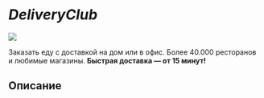 # _DeliveryClub_

<img src="http://toplogos.ru/images/logo-delivery-club.png" align="center"> </img>

Заказать еду с доставкой на дом или в офис. Более 40.000 ресторанов и любимые магазины. __Быстрая доставка — от 15 минут!__

## Описание 
